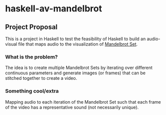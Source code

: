 # haskell-av-mandelbrot

## Project Proposal

This is a project in Haskell to test the feasibility of Haskell to build an audio-visual file that maps audio to the visualization of [Mandelbrot Set](https://en.wikipedia.org/wiki/Mandelbrot_set).  

### What is the problem?

The idea is to create multiple Mandelbrot Sets by iterating over different continuous parameters and generate images (or frames) that can be stitched together to create a video. 

### Something cool/extra

Mapping audio to each iteration of the Mandelbrot Set such that each frame of the video has a representative sound (not necessarily unique). 

